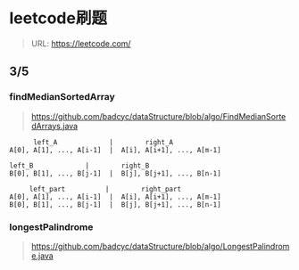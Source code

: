 # leetcode刷题

> URL: https://leetcode.com/

## 3/5 

### findMedianSortedArray 
> https://github.com/badcyc/dataStructure/blob/algo/FindMedianSortedArrays.java

          left_A             |        right_A
    A[0], A[1], ..., A[i-1]  |  A[i], A[i+1], ..., A[m-1]

    left_B             |        right_B
    B[0], B[1], ..., B[j-1]  |  B[j], B[j+1], ..., B[n-1]

         left_part          |        right_part
    A[0], A[1], ..., A[i-1]  |  A[i], A[i+1], ..., A[m-1]
    B[0], B[1], ..., B[j-1]  |  B[j], B[j+1], ..., B[n-1]
 
### longestPalindrome 
> https://github.com/badcyc/dataStructure/blob/algo/LongestPalindrome.java
    